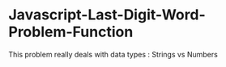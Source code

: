 # Javascript-Last-Digit-Word-Problem-Function
This problem really deals with data types : Strings vs Numbers 

